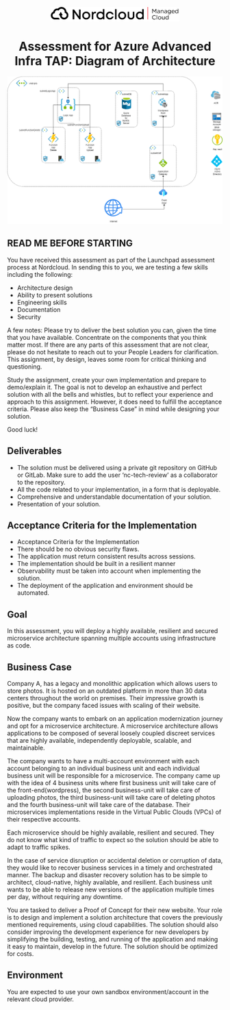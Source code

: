 <div align="center">
  <a href="https://github.com/othneildrew/Best-README-Template">
    <img src="doc/logo.png" alt="Logo" width="300" height="">
  </a>

  <h1 align="center">Assessment for Azure Advanced Infra TAP: Diagram of Architecture</h1>
</div>

<div>
  <img src="doc/architecture.png" alt="Architecture">
</div>

<div>
  <h2>READ ME BEFORE STARTING</h2>
  <p>You have received this assessment as part of the Launchpad assessment process at Nordcloud. In sending this to you, we are testing a few skills including the following:</p>
  <ul>
    <li>Architecture design</li>
    <li>Ability to present solutions</li>
    <li>Engineering skills </li>
    <li>Documentation</li>
    <li>Security</li>
  </ul>

  <p>A few notes: Please try to deliver the best solution you can, given the time that you have available. Concentrate on the components that you think matter most. If there are any parts of this assessment that are not clear, please do not hesitate to reach out to your People Leaders for clarification. This assignment, by design, leaves some room for critical thinking and questioning.</p>
  <p>Study the assignment, create your own implementation and prepare to demo/explain it. The goal is not to develop an exhaustive and perfect solution with all the bells and whistles, but to reflect your experience and approach to this assignment. However, it does need to fulfill the acceptance criteria. Please also keep the “Business Case” in mind while designing your solution.<p>
  <p>Good luck!</p>

  <h2>Deliverables</h2>
  <ul>
    <li>The solution must be delivered using a private git repository on GitHub or GitLab. Make sure to add the user ‘nc-tech-review’ as a collaborator to the repository.</li>
    <li>All the code related to your implementation, in a form that is deployable.</li>
    <li>Comprehensive and understandable documentation of your solution.</li>
    <li>Presentation of your solution.</li>
  </ul>

  <h2>Acceptance Criteria for the Implementation</h2>
  <ul>
    <li>Acceptance Criteria for the Implementation</li>
    <li>There should be no obvious security flaws.</li>
    <li>The application must return consistent results across sessions.</li>
    <li>The implementation should be built in a resilient manner </li>
    <li>Observability must be taken into account when implementing the solution.</li>
    <li>The deployment of the application and environment should be automated.</li>
  </ul>

  <h2>Goal</h2>
  <p>In this assessment, you will deploy a highly available, resilient and secured microservice architecture spanning multiple accounts using infrastructure as code.</p>

  <h2>Business Case</h2>
  <p>Company A, has a legacy and monolithic application which allows users to store photos.  It is hosted on an outdated platform in more than 30 data centers throughout the world on premises. Their impressive growth is positive, but the company faced issues with scaling of their website.</p>
  <p>Now the company wants to  embark on an application modernization journey and opt for a microservice architecture. A microservice architecture allows applications to be composed of several loosely coupled discreet services that are highly available, independently deployable, scalable, and maintainable.</p>
  <p>The company wants to have a multi-account environment with each account belonging to an individual business unit and each individual business unit will be responsible for  a microservice. The company came up with the idea of 4 business units where first business unit will take care of the front-end(wordpress), the second business-unit will take care of uploading photos, the third business-unit will take care of deleting photos and the fourth business-unit will take care of the database. Their microservices implementations reside in the Virtual Public Clouds (VPCs) of their respective accounts. </p>
  <p>Each microservice should be highly available, resilient and secured. They do not know what kind of traffic to expect so the solution should be able to adapt to traffic spikes.</p>
  <p>In the case of service disruption or accidental deletion or corruption of data, they would like to recover business services in a timely and orchestrated manner. The backup and disaster recovery solution has to be simple to architect, cloud-native, highly available, and resilient. Each business unit wants to be able to release new versions of the application multiple times per day, without requiring any downtime.</p>
  <p>You are tasked to deliver a Proof of Concept for their new website. Your role is to design and implement a solution architecture that covers the previously mentioned requirements, using cloud capabilities. The solution should also consider improving the development experience for new developers by simplifying the building, testing, and running of the application and making it easy to maintain, develop in the future. The solution should be optimized for costs.</p>

  <h2>Environment</h2>
  <p>You are expected to use your own sandbox environment/account in the relevant cloud provider. </p>
</div>
